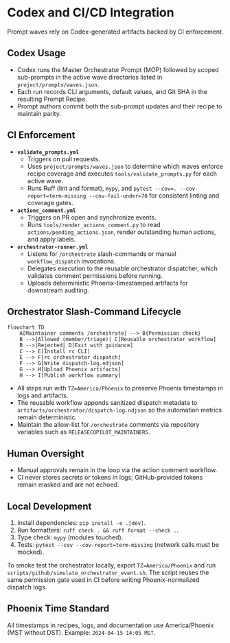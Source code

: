 # Codex and CI/CD Integration

Prompt waves rely on Codex-generated artifacts backed by CI enforcement.

## Codex Usage
- Codex runs the Master Orchestrator Prompt (MOP) followed by scoped sub-prompts in the active wave directories listed in `project/prompts/waves.json`.
- Each run records CLI arguments, default values, and Git SHA in the resulting Prompt Recipe.
- Prompt authors commit both the sub-prompt updates and their recipe to maintain parity.

## CI Enforcement
- **`validate_prompts.yml`**
  - Triggers on pull requests.
  - Uses `project/prompts/waves.json` to determine which waves enforce recipe coverage and executes `tools/validate_prompts.py` for each active wave.
  - Runs Ruff (lint and format), `mypy`, and `pytest --cov=. --cov-report=term-missing --cov-fail-under=70` for consistent linting and coverage gates.
- **`actions_comment.yml`**
  - Triggers on PR open and synchronize events.
  - Runs `tools/render_actions_comment.py` to read `actions/pending_actions.json`, render outstanding human actions, and apply labels.
- **`orchestrator-runner.yml`**
  - Listens for `/orchestrate` slash-commands or manual `workflow_dispatch` invocations.
  - Delegates execution to the reusable orchestrator dispatcher, which validates comment permissions before running.
  - Uploads deterministic Phoenix-timestamped artifacts for downstream auditing.

## Orchestrator Slash-Command Lifecycle

```mermaid
flowchart TD
    A[Maintainer comments /orchestrate] --> B{Permission check}
    B -->|Allowed (member/triage)| C[Reusable orchestrator workflow]
    B -->|Rejected| D[Exit with guidance]
    C --> E[Install rc CLI]
    E --> F[rc orchestrator dispatch]
    F --> G[Write dispatch-log.ndjson]
    G --> H[Upload Phoenix artifacts]
    H --> I[Publish workflow summary]
```

- All steps run with `TZ=America/Phoenix` to preserve Phoenix timestamps in logs and artifacts.
- The reusable workflow appends sanitized dispatch metadata to `artifacts/orchestrator/dispatch-log.ndjson` so the automation metrics remain deterministic.
- Maintain the allow-list for `/orchestrate` comments via repository variables such as `RELEASECOPILOT_MAINTAINERS`.

## Human Oversight
- Manual approvals remain in the loop via the action comment workflow.
- CI never stores secrets or tokens in logs; GitHub-provided tokens remain masked and are not echoed.

## Local Development
1. Install dependencies: `pip install -e .[dev]`.
2. Run formatters: `ruff check . && ruff format --check .`.
3. Type check: `mypy` (modules touched).
4. Tests: `pytest --cov --cov-report=term-missing` (network calls must be mocked).

To smoke test the orchestrator locally, export `TZ=America/Phoenix` and run `scripts/github/simulate_orchestrator_event.sh`. The script reuses the same permission gate used in CI before writing Phoenix-normalized dispatch logs.

## Phoenix Time Standard
All timestamps in recipes, logs, and documentation use America/Phoenix (MST without DST).
Example: `2024-04-15 14:05 MST`.
